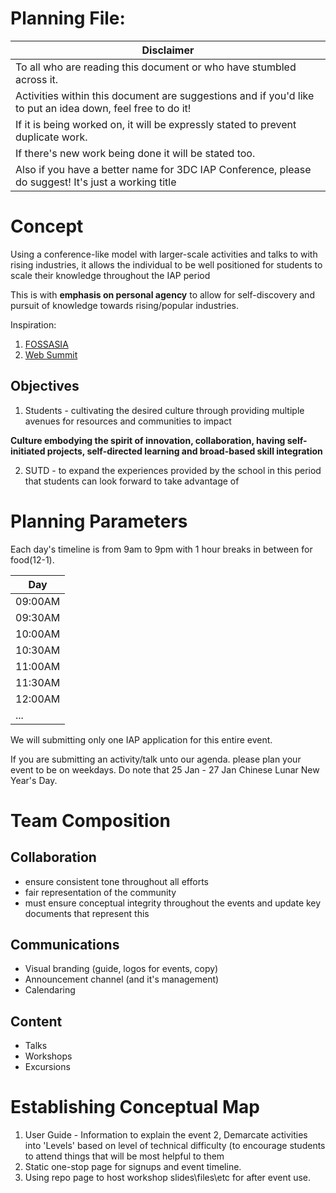# Planning File:

|Disclaimer                                                                                                |
|----------------------------------------------------------------------------------------------------------|
|To all who are reading this document or who have stumbled across it.                                      |
|Activities within this document are suggestions and if you'd like to put an idea down, feel free to do it!|
|If it is being worked on, it will be expressly stated to prevent duplicate work.                          |
|If there's new work being done it will be stated too.                                                     |
|Also if you have a better name for 3DC IAP Conference, please do suggest! It's just a working title       |

# Concept
Using a conference-like model with larger-scale activities and talks to  with rising industries,
it allows the individual  to be well positioned for students to scale their knowledge throughout the IAP period

This is with **emphasis on personal agency** to allow for self-discovery and pursuit of knowledge towards rising/popular industries. 

Inspiration:
1. [FOSSASIA](http://2019.fossasia.org/)
2. [Web Summit](https://websummit.com/)

## Objectives
1. Students - cultivating the desired culture through providing multiple avenues for resources and communities to impact 

**Culture embodying the spirit of innovation, collaboration, having self-initiated projects, self-directed learning and broad-based skill integration**

2. SUTD - to expand the experiences provided by the school in this period that students can look forward to take advantage of

# Planning Parameters
Each day's timeline is from 9am to 9pm with 1 hour breaks in between for food(12-1).

|Day    |
|-------|
|09:00AM|
|09:30AM|
|10:00AM|
|10:30AM|
|11:00AM|
|11:30AM|
|12:00AM|
|...    |

We will submitting only one IAP application for this entire event.

If you are submitting an activity/talk unto our agenda. please plan your event to be on weekdays.
Do note that 25 Jan - 27 Jan Chinese Lunar New Year's Day.

# Team Composition

## Collaboration
* ensure consistent tone throughout all efforts
* fair representation of the community
* must ensure conceptual integrity throughout the events and update key documents that represent this

## Communications
* Visual branding (guide, logos for events, copy)
* Announcement channel (and it's management)
* Calendaring

## Content
* Talks
* Workshops
* Excursions

# Establishing Conceptual Map
1. User Guide - Information to explain the event
2, Demarcate activities into 'Levels' based on level of technical difficulty (to encourage students to attend things that will be most helpful to them
3. Static one-stop page for signups and event timeline.
4. Using repo page to host workshop slides\files\etc for after event use.



